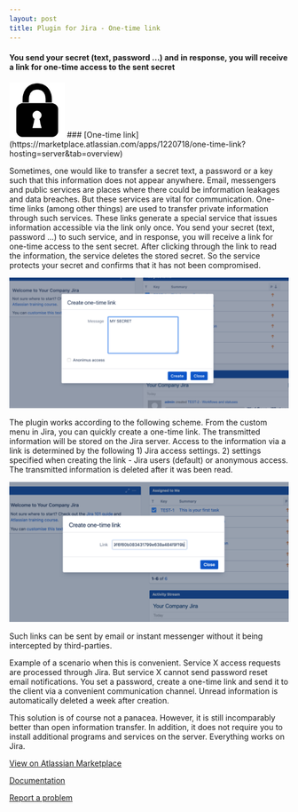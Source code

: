 ```yaml
---
layout: post
title: Plugin for Jira - One-time link
---
```

#### You send your secret (text, password ...) and in response, you will receive a link for one-time access to the sent secret

<img src="/images/one-time-link/one-time-link-144px.png" alt="One-time Link icon" width="100"/>
### [One-time link](https://marketplace.atlassian.com/apps/1220718/one-time-link?hosting=server&tab=overview)

Sometimes, one would like to transfer a secret text, a password or a key such that this information does not appear anywhere.
Email, messengers and public services are places where there could be information leakages and data breaches. But these services are vital for communication. One-time links (among other things) are used to transfer private information through such services. 
These links generate a special service that issues information accessible via the link only once. You send your secret (text, password ...) to such service, and in response, you will receive a link for one-time access to the sent secret.
After clicking through the link to read the information, the service deletes the stored secret. So the service protects your secret and confirms that it has not been compromised. 

![Message field example](/images/one-time-link/create-one-time-link.png)

The plugin works according to the following scheme.
From the custom menu in Jira, you can quickly create a one-time link. The transmitted information will be stored on the Jira server. 
Access to the information via a link is determined by the following 1) Jira access settings. 2) settings specified when creating the link - Jira users (default) or anonymous access. The transmitted information is deleted after it was been read. 

![Message field example](/images/one-time-link/get-one-time-link.png)

Such links can be sent by email or instant messenger without it being intercepted by third-parties. 

Example of a scenario when this is convenient. 
Service X access requests are processed through Jira. But service X cannot send password reset email notifications. 
You set a password, create a one-time link and send it to the client via a convenient communication channel. Unread information is automatically deleted a week after creation. 

This solution is of course not a panacea. However, it is still incomparably better than open information transfer. In addition, it does not require you to install additional programs and services on the server. Everything works on Jira. 


[View on Atlassian Marketplace](https://marketplace.atlassian.com/apps/1220718/one-time-link?hosting=server&tab=overview)

[Documentation](https://bitbucket.org/jibrok/one-time-link/wiki/Home)

[Report a problem](https://bitbucket.org/jibrok/one-time-link/issues?status=new&status=open)

